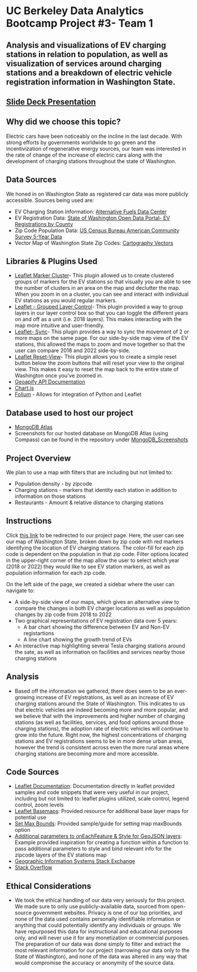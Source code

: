 # UC Berkeley Data Analytics Bootcamp Project #3- Team 1
## Analysis and visualizations of EV charging stations in relation to population, as well as visualization of services around charging stations and a breakdown of electric vehicle registration information in Washington State.

## [Slide Deck Presentation](https://docs.google.com/presentation/d/1rJnLBgEE1-EYBnG3U2ecyzHRxKky46Z0LkpK-uAAsp0/edit?usp=sharing)

## Why did we choose this topic?
Electric cars have been noticeably on the incline in the last decade. With strong efforts by governments worldwide to go green and the incentivization of regenerative energy sources, our team was interested in the rate of change of the increase of electric cars along with the development of charging stations throughout the state of Washington. 

## Data Sources
We honed in on Washington State as registered car data was more publicly accessible. Sources being used are: 
- EV Charging Station Information: [Alternative Fuels Data Center](https://afdc.energy.gov/stations/states)
- EV Registration Data: [State of Washington Open Data Portal- EV Registrations by County](https://data.wa.gov/Transportation/Electric-Vehicle-Population-Size-History-By-County/3d5d-sdqb/about_data)
- Zip Code Population Data: [US Census Bureau American Community Survey 5-Year Data](https://www.census.gov/data/developers/data-sets/acs-5year.html)
- Vector Map of Washington State Zip Codes: [Cartography Vectors](https://cartographyvectors.com/map/1617-washington-zip-codes)

## Libraries & Plugins Used
- [Leaflet Marker Cluster](https://github.com/Leaflet/Leaflet.markercluster)- This plugin allowed us to create clustered groups of markers for the EV stations so that visually you are able to see the number of clusters in an area on the map and declutter the map. When you zoom in on a cluster, you can see and interact with individual EV stations as you would regular markers.
- [Leaflet - Grouped Layer Control](https://github.com/ismyrnow/leaflet-groupedlayercontrol/tree/gh-pages)- This plugin provided a way to group layers in our layer control box so that you can toggle the different years on and off as a unit (i.e. 2018 layers). This makes interacting with the map more intuitive and user-friendly.
- [Leaflet- Sync](https://github.com/jieter/Leaflet.Sync)- This plugin provides a way to sync the movement of 2 or more maps on the same page. For our side-by-side map view of the EV stations, this allowed the maps to zoom and move together so that the user can compare 2018 and 2022 side-by-side.
- [Leaflet Reset-View](https://github.com/drustack/Leaflet.ResetView)- This plugin allows you to create a simple reset button below the zoom buttons that will reset your view to the original view. This makes it easy to reset the map back to the entire state of Washington once you’ve zoomed in.
- [Geoapify API Documentation](https://apidocs.geoapify.com/docs/place-details/#api/)
- [Chart.js](https://www.chartjs.org/)
- [Folium](https://python-visualization.github.io/folium/latest/) - Allows for integration of Python and Leaflet

## Database used to host our project
- [MongoDB Atlas](https://www.mongodb.com/atlas/database)
- Screenshots for our hosted database on MongoDB Atlas (using Compass) can be found in the repository under [MongoDB_Screenshots](https://github.com/knazario/Project_3_Team_1/tree/main/MongoDB_Screenshots)

## Project Overview
We plan to use a map with filters that are including but not limited to:
- Population density - by zipcode
- Charging stations - markers that identity each station in addition to information on those stations
- Restaurants - Amount & relative distance to charging stations

## Instructions
Click [this link](https://knazario.github.io/Project_3_Team_1/) to be redirected to our project page. Here, the user can see our map of Washington State, broken down by zip code with red markers identifying the location of EV charging stations. The color-fill for each zip code is dependent on the population in that zip code. Filter options located in the upper-right corner of the map allow the user to select which year (2018 or 2022) they would like to see EV station markers, as well as population information for each zip code.

On the left side of the page, we created a sidebar where the user can navigate to:
- A side-by-side view of our maps, which gives an alternative view to compare the changes in both EV charger locations as well as population changes by zip code from 2018 to 2022
- Two graphical representations of EV registration data over 5 years:
    - A bar chart showing the difference between EV and Non-EV registartions
    - A line chart showing the growth trend of EVs
- An interactive map highlighting several Tesla charging stations around the sate, as well as information on facilities and services nearby those charging stations

## Analysis
- Based off the information we gathered, there does seem to be an ever-growing increase of EV registrations, as well as an increase of EV charging stations around the State of Washington. This indicates to us that electric vehicles are indeed becoming more and more popular, and we believe that with the improvements and higher number of charging stations (as well as facilities, services, and food options around those charging stations), the adoption rate of electric vehicles will continue to grow into the future. Right now, the highest concentrations of charging stations and EV registrations seems to be in more dense urban areas, however the trend is consistent across even the more rural areas where charging stations are becoming more and more accessible.

## Code Sources
- [Leaflet Documentation](https://leafletjs.com/reference.html): Documentation directly in leaflet provided samples and code snippets that were very useful in our project, including but not limited to: leaflet plugins utilized, scale control, legend control, zoom levels
- [Leaflet Basemaps](https://github.com/leaflet-extras/leaflet-providers): Provided resource for additional base layer maps for potential use
- [Set Max Bounds](https://gis.stackexchange.com/questions/179630/setting-bounds-and-making-map-bounce-back-if-moved-away): Provided sample/guide for setting map maxBounds option
- [Additional parameters to onEachFeature & Style for GeoJSON layers](https://stackoverflow.com/questions/46580213/pass-a-parameter-to-oneachfeature-leaflet): Example provided inspiration for creating a function within a function to pass additional parameters to style and bind relevant info for the zipcode layers of the EV stations map
- [Geographic Information Systems Stack Exchange](https://gis.stackexchange.com/questions/179630/setting-bounds-and-making-map-bounce-back-if-moved-away)
- [Stack Overflow](https://stackoverflow.com/questions/46580213/pass-a-parameter-to-oneachfeature-leaflet)


## Ethical Considerations
- We took the ethical handling of our data very seriously for this project. We made sure to only use publicly-available data, sourced from open-source government websites. Privacy is one of our top priorities, and none of the data used contains personally identifiable information or anything that could potentially identify any individuals or groups. We have repurposed this data for instructional and educational purposes only, and will never use it for any monetization or commercial purposes. The preparation of our data was done simply to filter and extract the most relevant information for our project (narrowing our data only to the State of Washington), and none of the data was altered in any way that would compromise the accuracy or anonymity of the source data.
